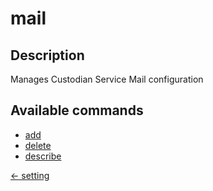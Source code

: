 # mail

## Description

Manages Custodian Service Mail configuration

## Available commands

- [add](./add.md)
- [delete](./delete.md)
- [describe](./describe.md)


[← setting](../index.md)